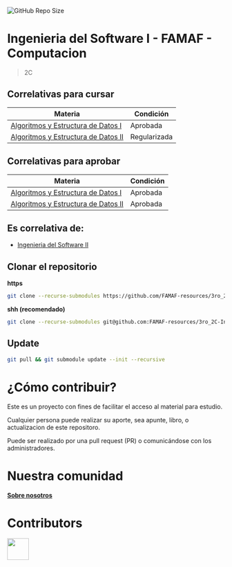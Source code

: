 ![GitHub Repo Size](https://img.shields.io/github/repo-size/FAMAF-resources/3ro_2C-Ingenieria_del_Software_I-FAMAF)

# Ingenieria del Software I - FAMAF - Computacion

> 2C

## Correlativas para **cursar**

| Materia               | Condición    |
| --------------------- | ------------ |
| [Algoritmos y Estructura de Datos I](https://github.com/FAMAF-resources/1ro_2C-Algoritmos_y_estructura_de_datos_I-FAMAF) | Aprobada |
| [Algoritmos y Estructura de Datos II](https://github.com/FAMAF-resources/2do_2C-Algoritmos_y_estructura_de_datos_II-FAMAF)   | Regularizada     |

## Correlativas para **aprobar**

| Materia               | Condición    |
| --------------------- | ------------ |
| [Algoritmos y Estructura de Datos I](https://github.com/FAMAF-resources/1ro_2C-Algoritmos_y_estructura_de_datos_I-FAMAF) | Aprobada     |
| [Algoritmos y Estructura de Datos II](https://github.com/FAMAF-resources/2do_2C-Algoritmos_y_estructura_de_datos_II-FAMAF)   | Aprobada     |

## Es correlativa de:

- [Ingenieria del Software II](https://github.com/FAMAF-resources/5to_1C-Ingenieria_del_Software_II-FAMAF)


## Clonar el repositorio

**https**

```bash
git clone --recurse-submodules https://github.com/FAMAF-resources/3ro_2C-Ingenieria_del_Software_I-FAMAF.git
```

**shh (recomendado)**

```bash
git clone --recurse-submodules git@github.com:FAMAF-resources/3ro_2C-Ingenieria_del_Software_I-FAMAF.git
```

## Update

```bash
git pull && git submodule update --init --recursive
```

# ¿Cómo contribuir?

Este es un proyecto con fines de facilitar el acceso al material para estudio.

Cualquier persona puede realizar su aporte, sea apunte, libro, o actualizacion de este repositoro.

Puede ser realizado por una pull request (PR) o comunicándose con los administradores.

# Nuestra comunidad

[**Sobre nosotros**](https://github.com/FAMAF-resources/.github/tree/main/profile/README.md)

# Contributors
<a href="https://github.com/FAMAF-resources/3ro_2C-Ingenieria_del_Software_I-FAMAF/graphs/contributors">
  <img src="https://contrib.rocks/image?repo=FAMAF-resources/3ro_2C-Ingenieria_del_Software_I-FAMAF" height="50"/>
</a>
